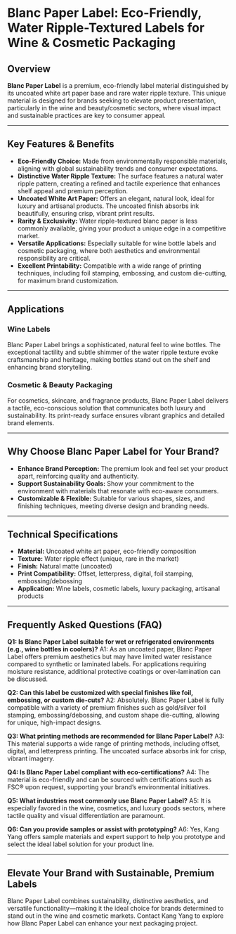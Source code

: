 # Blanc Paper Label: Eco-Friendly, Water Ripple-Textured Labels for Wine & Cosmetic Packaging

## Overview

**Blanc Paper Label** is a premium, eco-friendly label material distinguished by its uncoated white art paper base and rare water ripple texture. This unique material is designed for brands seeking to elevate product presentation, particularly in the wine and beauty/cosmetic sectors, where visual impact and sustainable practices are key to consumer appeal.

---

## Key Features & Benefits

- **Eco-Friendly Choice:** Made from environmentally responsible materials, aligning with global sustainability trends and consumer expectations.
- **Distinctive Water Ripple Texture:** The surface features a natural water ripple pattern, creating a refined and tactile experience that enhances shelf appeal and premium perception.
- **Uncoated White Art Paper:** Offers an elegant, natural look, ideal for luxury and artisanal products. The uncoated finish absorbs ink beautifully, ensuring crisp, vibrant print results.
- **Rarity & Exclusivity:** Water ripple-textured blanc paper is less commonly available, giving your product a unique edge in a competitive market.
- **Versatile Applications:** Especially suitable for wine bottle labels and cosmetic packaging, where both aesthetics and environmental responsibility are critical.
- **Excellent Printability:** Compatible with a wide range of printing techniques, including foil stamping, embossing, and custom die-cutting, for maximum brand customization.

---

## Applications

### Wine Labels
Blanc Paper Label brings a sophisticated, natural feel to wine bottles. The exceptional tactility and subtle shimmer of the water ripple texture evoke craftsmanship and heritage, making bottles stand out on the shelf and enhancing brand storytelling.

### Cosmetic & Beauty Packaging
For cosmetics, skincare, and fragrance products, Blanc Paper Label delivers a tactile, eco-conscious solution that communicates both luxury and sustainability. Its print-ready surface ensures vibrant graphics and detailed brand elements.

---

## Why Choose Blanc Paper Label for Your Brand?

- **Enhance Brand Perception:** The premium look and feel set your product apart, reinforcing quality and authenticity.
- **Support Sustainability Goals:** Show your commitment to the environment with materials that resonate with eco-aware consumers.
- **Customizable & Flexible:** Suitable for various shapes, sizes, and finishing techniques, meeting diverse design and branding needs.

---

## Technical Specifications

- **Material:** Uncoated white art paper, eco-friendly composition
- **Texture:** Water ripple effect (unique, rare in the market)
- **Finish:** Natural matte (uncoated)
- **Print Compatibility:** Offset, letterpress, digital, foil stamping, embossing/debossing
- **Application:** Wine labels, cosmetic labels, luxury packaging, artisanal products

---

## Frequently Asked Questions (FAQ)

**Q1: Is Blanc Paper Label suitable for wet or refrigerated environments (e.g., wine bottles in coolers)?**
A1: As an uncoated paper, Blanc Paper Label offers premium aesthetics but may have limited water resistance compared to synthetic or laminated labels. For applications requiring moisture resistance, additional protective coatings or over-lamination can be discussed.

**Q2: Can this label be customized with special finishes like foil, embossing, or custom die-cuts?**
A2: Absolutely. Blanc Paper Label is fully compatible with a variety of premium finishes such as gold/silver foil stamping, embossing/debossing, and custom shape die-cutting, allowing for unique, high-impact designs.

**Q3: What printing methods are recommended for Blanc Paper Label?**
A3: This material supports a wide range of printing methods, including offset, digital, and letterpress printing. The uncoated surface absorbs ink for crisp, vibrant imagery.

**Q4: Is Blanc Paper Label compliant with eco-certifications?**
A4: The material is eco-friendly and can be sourced with certifications such as FSC® upon request, supporting your brand’s environmental initiatives.

**Q5: What industries most commonly use Blanc Paper Label?**
A5: It is especially favored in the wine, cosmetics, and luxury goods sectors, where tactile quality and visual differentiation are paramount.

**Q6: Can you provide samples or assist with prototyping?**
A6: Yes, Kang Yang offers sample materials and expert support to help you prototype and select the ideal label solution for your product line.

---

## Elevate Your Brand with Sustainable, Premium Labels

Blanc Paper Label combines sustainability, distinctive aesthetics, and versatile functionality—making it the ideal choice for brands determined to stand out in the wine and cosmetic markets. Contact Kang Yang to explore how Blanc Paper Label can enhance your next packaging project.